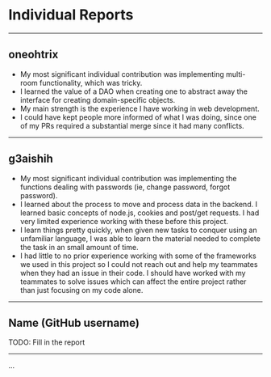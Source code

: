 # Individual Reports

-----

## oneohtrix

 * My most significant individual contribution was implementing multi-room functionality, which was tricky.
 * I learned the value of a DAO when creating one to abstract away the interface for creating domain-specific objects.
 * My main strength is the experience I have working in web development.
 * I could have kept people more informed of what I was doing, since one of my PRs required a substantial merge since it had many conflicts.

----

## g3aishih

 * My most significant individual contribution was implementing the functions dealing with passwords (ie, change password, forgot password).
 * I learned about the process to move and process data in the backend. I learned basic concepts of node.js, cookies and post/get requests. I had very limited experience working with these before this project.
 * I learn things pretty quickly, when given new tasks to conquer using an unfamiliar language, I was able to learn the material needed to complete the task in an small amount of time.
 * I had little to no prior experience working with some of the frameworks we used in this project so I could not reach out and help my teammates when they had an issue in their code. I should have worked with my teammates to solve issues which can affect the entire project rather than just focusing on my code alone.

----

## Name (GitHub username)

TODO: Fill in the report


----

...


